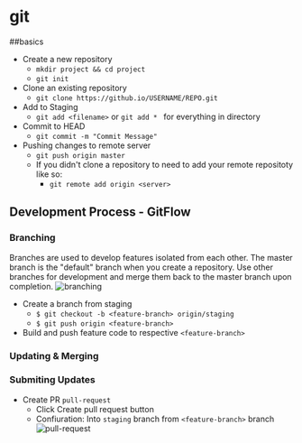 # git

##basics
  * Create a new repository
    * `mkdir project && cd project`
    * `git init`
  * Clone an existing repository
    * `git clone https://github.io/USERNAME/REPO.git`
  * Add to Staging
    * `git add <filename>` or `git add * ` for everything in directory
  * Commit to HEAD
    * `git commit -m "Commit Message"`
  * Pushing changes to remote server
    * `git push origin master`
    * If you didn't clone a repository to need to add your remote repositoty like so:
      * `git remote add origin <server>`


## Development Process - GitFlow
### Branching
Branches are used to develop features isolated from each other. The master branch is the "default" branch when you create a repository. 
Use other branches for development and merge them back to the master branch upon completion.
![branching](http://rogerdudler.github.io/git-guide/img/branches.png)
  * Create a branch from staging
    * `$ git checkout -b <feature-branch> origin/staging`
    * `$ git push origin <feature-branch>`
  * Build and push feature code to respective `<feature-branch>`

### Updating & Merging

  
### Submiting Updates
  * Create PR `pull-request`
    * Click Create pull request button
    * Confiuration: Into `staging` branch from `<feature-branch>` branch
      ![pull-request](https://guides.github.com/activities/hello-world/create-pr.png) 

